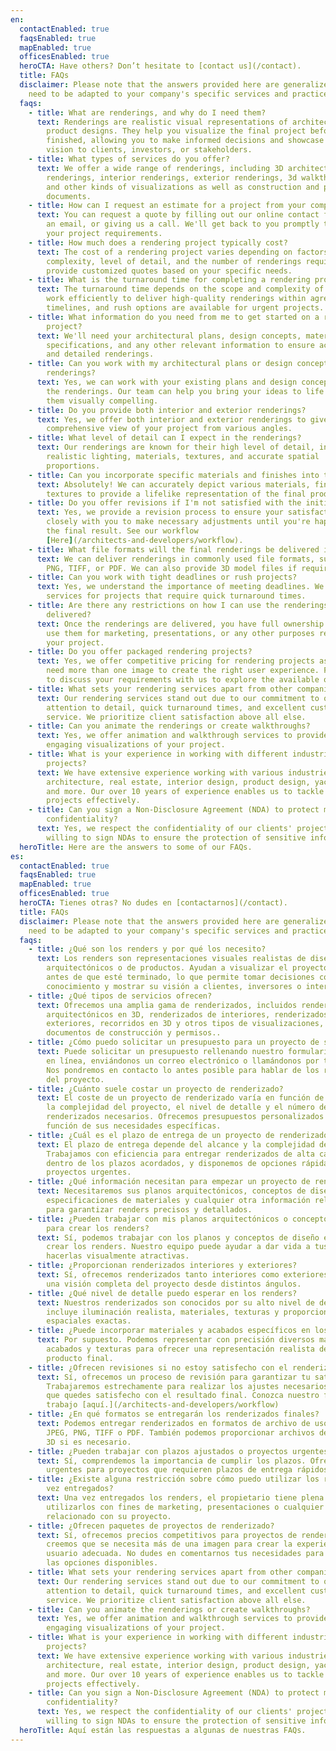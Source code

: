 ```yaml
---
en:
  contactEnabled: true
  faqsEnabled: true
  mapEnabled: true
  officesEnabled: true
  heroCTA: Have others? Don’t hesitate to [contact us](/contact).
  title: FAQs
  disclaimer: Please note that the answers provided here are generalized and may
    need to be adapted to your company's specific services and practices.
  faqs:
    - title: What are renderings, and why do I need them?
      text: Renderings are realistic visual representations of architectural or
        product designs. They help you visualize the final project before it is
        finished, allowing you to make informed decisions and showcase your
        vision to clients, investors, or stakeholders.
    - title: What types of services do you offer?
      text: We offer a wide range of renderings, including 3D architectural
        renderings, interior renderings, exterior renderings, 3d walkthroughs
        and other kinds of visualizations as well as construction and permitting
        documents.
    - title: How can I request an estimate for a project from your company?
      text: You can request a quote by filling out our online contact form, sending us
        an email, or giving us a call. We'll get back to you promptly to discuss
        your project requirements.
    - title: How much does a rendering project typically cost?
      text: The cost of a rendering project varies depending on factors like project
        complexity, level of detail, and the number of renderings required. We
        provide customized quotes based on your specific needs.
    - title: What is the turnaround time for completing a rendering project?
      text: The turnaround time depends on the scope and complexity of the project. We
        work efficiently to deliver high-quality renderings within agreed-upon
        timelines, and rush options are available for urgent projects.
    - title: What information do you need from me to get started on a rendering
        project?
      text: We'll need your architectural plans, design concepts, material
        specifications, and any other relevant information to ensure accurate
        and detailed renderings.
    - title: Can you work with my architectural plans or design concepts to create the
        renderings?
      text: Yes, we can work with your existing plans and design concepts to create
        the renderings. Our team can help you bring your ideas to life and make
        them visually compelling.
    - title: Do you provide both interior and exterior renderings?
      text: Yes, we offer both interior and exterior renderings to give you a
        comprehensive view of your project from various angles.
    - title: What level of detail can I expect in the renderings?
      text: Our renderings are known for their high level of detail, including
        realistic lighting, materials, textures, and accurate spatial
        proportions.
    - title: Can you incorporate specific materials and finishes into the renderings?
      text: Absolutely! We can accurately depict various materials, finishes, and
        textures to provide a lifelike representation of the final product.
    - title: Do you offer revisions if I'm not satisfied with the initial rendering?
      text: Yes, we provide a revision process to ensure your satisfaction. We'll work
        closely with you to make necessary adjustments until you're happy with
        the final result. See our workflow
        [Here](/architects-and-developers/workflow).
    - title: What file formats will the final renderings be delivered in?
      text: We can deliver renderings in commonly used file formats, such as JPEG,
        PNG, TIFF, or PDF. We can also provide 3D model files if required.
    - title: Can you work with tight deadlines or rush projects?
      text: Yes, we understand the importance of meeting deadlines. We offer rush
        services for projects that require quick turnaround times.
    - title: Are there any restrictions on how I can use the renderings once they are
        delivered?
      text: Once the renderings are delivered, you have full ownership and rights to
        use them for marketing, presentations, or any other purposes related to
        your project.
    - title: Do you offer packaged rendering projects?
      text: Yes, we offer competitive pricing for rendering projects as we believe you
        need more than one image to create the right user experience. Feel free
        to discuss your requirements with us to explore the available options.
    - title: What sets your rendering services apart from other companies?
      text: Our rendering services stand out due to our commitment to quality,
        attention to detail, quick turnaround times, and excellent customer
        service. We prioritize client satisfaction above all else.
    - title: Can you animate the renderings or create walkthroughs?
      text: Yes, we offer animation and walkthrough services to provide dynamic and
        engaging visualizations of your project.
    - title: What is your experience in working with different industries or types of
        projects?
      text: We have extensive experience working with various industries, including
        architecture, real estate, interior design, product design, yacht design
        and more. Our over 10 years of experience enables us to tackle diverse
        projects effectively.
    - title: Can you sign a Non-Disclosure Agreement (NDA) to protect my project's
        confidentiality?
      text: Yes, we respect the confidentiality of our clients' projects and are
        willing to sign NDAs to ensure the protection of sensitive information.
  heroTitle: Here are the answers to some of our FAQs.
es:
  contactEnabled: true
  faqsEnabled: true
  mapEnabled: true
  officesEnabled: true
  heroCTA: Tienes otras? No dudes en [contactarnos](/contact).
  title: FAQs
  disclaimer: Please note that the answers provided here are generalized and may
    need to be adapted to your company's specific services and practices.
  faqs:
    - title: ¿Qué son los renders y por qué los necesito?
      text: Los renders son representaciones visuales realistas de diseños
        arquitectónicos o de productos. Ayudan a visualizar el proyecto final
        antes de que esté terminado, lo que permite tomar decisiones con
        conocimiento y mostrar su visión a clientes, inversores o interesados.
    - title: ¿Qué tipos de servicios ofrecen?
      text: Ofrecemos una amplia gama de renderizados, incluidos renderizados
        arquitectónicos en 3D, renderizados de interiores, renderizados de
        exteriores, recorridos en 3D y otros tipos de visualizaciones, así como
        documentos de construcción y permisos..
    - title: ¿Cómo puedo solicitar un presupuesto para un proyecto de su empresa?
      text: Puede solicitar un presupuesto rellenando nuestro formulario de contacto
        en línea, enviándonos un correo electrónico o llamándonos por teléfono.
        Nos pondremos en contacto lo antes posible para hablar de los requisitos
        del proyecto.
    - title: ¿Cuánto suele costar un proyecto de renderizado?
      text: El coste de un proyecto de renderizado varía en función de factores como
        la complejidad del proyecto, el nivel de detalle y el número de
        renderizados necesarios. Ofrecemos presupuestos personalizados en
        función de sus necesidades específicas.
    - title: ¿Cuál es el plazo de entrega de un proyecto de renderizado?
      text: El plazo de entrega depende del alcance y la complejidad del proyecto.
        Trabajamos con eficiencia para entregar renderizados de alta calidad
        dentro de los plazos acordados, y disponemos de opciones rápidas para
        proyectos urgentes.
    - title: ¿Qué información necesitan para empezar un proyecto de renderizado?
      text: Necesitaremos sus planos arquitectónicos, conceptos de diseño,
        especificaciones de materiales y cualquier otra información relevante
        para garantizar renders precisos y detallados.
    - title: ¿Pueden trabajar con mis planos arquitectónicos o conceptos de diseño
        para crear los renders?
      text: Sí, podemos trabajar con los planos y conceptos de diseño existentes para
        crear los renders. Nuestro equipo puede ayudar a dar vida a tus ideas y
        hacerlas visualmente atractivas.
    - title: ¿Proporcionan renderizados interiores y exteriores?
      text: Sí, ofrecemos renderizados tanto interiores como exteriores para ofrecer
        una visión completa del proyecto desde distintos ángulos.
    - title: ¿Qué nivel de detalle puedo esperar en los renders?
      text: Nuestros renderizados son conocidos por su alto nivel de detalle, que
        incluye iluminación realista, materiales, texturas y proporciones
        espaciales exactas.
    - title: ¿Puede incorporar materiales y acabados específicos en los renders?
      text: Por supuesto. Podemos representar con precisión diversos materiales,
        acabados y texturas para ofrecer una representación realista del
        producto final.
    - title: ¿Ofrecen revisiones si no estoy satisfecho con el renderizado inicial?
      text: Sí, ofrecemos un proceso de revisión para garantizar tu satisfacción.
        Trabajaremos estrechamente para realizar los ajustes necesarios hasta
        que quedes satisfecho con el resultado final. Conozca nuestro flujo de
        trabajo [aquí.](/architects-and-developers/workflow)
    - title: ¿En qué formatos se entregarán los renderizados finales?
      text: Podemos entregar renderizados en formatos de archivo de uso común, como
        JPEG, PNG, TIFF o PDF. También podemos proporcionar archivos de modelos
        3D si es necesario.
    - title: ¿Pueden trabajar con plazos ajustados o proyectos urgentes?
      text: Sí, comprendemos la importancia de cumplir los plazos. Ofrecemos servicios
        urgentes para proyectos que requieren plazos de entrega rápidos.
    - title: ¿Existe alguna restricción sobre cómo puedo utilizar los renderizados una
        vez entregados?
      text: Una vez entregados los renders, el propietario tiene plena libertad para
        utilizarlos con fines de marketing, presentaciones o cualquier otro fin
        relacionado con su proyecto.
    - title: ¿Ofrecen paquetes de proyectos de renderizado?
      text: Sí, ofrecemos precios competitivos para proyectos de renderizado, ya que
        creemos que se necesita más de una imagen para crear la experiencia de
        usuario adecuada. No dudes en comentarnos tus necesidades para explorar
        las opciones disponibles.
    - title: What sets your rendering services apart from other companies?
      text: Our rendering services stand out due to our commitment to quality,
        attention to detail, quick turnaround times, and excellent customer
        service. We prioritize client satisfaction above all else.
    - title: Can you animate the renderings or create walkthroughs?
      text: Yes, we offer animation and walkthrough services to provide dynamic and
        engaging visualizations of your project.
    - title: What is your experience in working with different industries or types of
        projects?
      text: We have extensive experience working with various industries, including
        architecture, real estate, interior design, product design, yacht design
        and more. Our over 10 years of experience enables us to tackle diverse
        projects effectively.
    - title: Can you sign a Non-Disclosure Agreement (NDA) to protect my project's
        confidentiality?
      text: Yes, we respect the confidentiality of our clients' projects and are
        willing to sign NDAs to ensure the protection of sensitive information.
  heroTitle: Aquí están las respuestas a algunas de nuestras FAQs.
---
```

